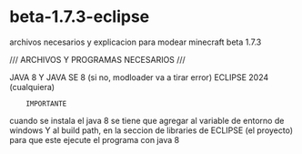 # beta-1.7.3-eclipse
archivos necesarios y explicacion para modear minecraft beta 1.7.3

/// ARCHIVOS Y PROGRAMAS NECESARIOS ///

JAVA 8 Y JAVA SE 8 (si no, modloader va a tirar error)
ECLIPSE 2024 (cualquiera)

        IMPORTANTE

cuando se instala el java 8 se tiene que agregar al variable de entorno de windows Y al build path, en la seccion de libraries de ECLIPSE (el proyecto) para que este ejecute el programa con java 8
